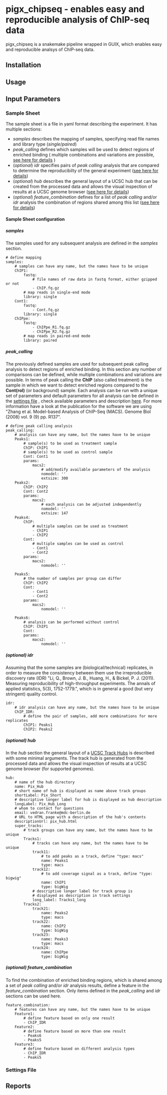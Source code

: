 # pigx_chipseq - enables easy and reproducible analysis of ChIP-seq data

pigx_chipseq is a snakemake pipeline wrapped in GUIX, which enables
easy and reproducible analsys of ChIP-seq data.

## Installation

## Usage

## Input Parameters

### Sample Sheet

The sample sheet is a file in yaml format describing the experiment. It has multiple sections: 
 - _samples_  describes the mapping of samples, specifying read file names and library type (_single_/_paired_) 
 - *peak_calling* defines which samples will be used to detect regions of enriched binding ( multiple combinations and variations are possible, [see here for details](#peak_calling) )
 - (_optional_) _idr_ specifies pairs of *peak calling* analysis that are compared to determine the reproducibilty of the general experiment ([see here for details](#idr))
 - (_optional_) _hub_ describes the general layout of a UCSC hub that can be created from the processed data and allows the visual inspection of results at a UCSC genome browser ([see here for details](#hub))
 - (_optional_) *feature_combination* defines for a list of *peak calling* and/or *idr* analysis the combination of regions shared among this list ([see here for details](#feature_combination))

#### Sample Sheet configuration

##### samples

The samples used for any subsequent analysis are defined in the _samples_ section. 

```
# define mapping
samples:
    # samples can have any name, but the names have to be unique
    ChIP1: 
        fastq:
            # file names of raw data in fastq format, either gzipped or not 
            - ChIP.fq.gz
        # map reads in single-end mode
        library: single
    Cont1:
        fastq:
            - Cont.fq.gz
        library: single
    ChIPpe:
        fastq:
            - ChIPpe_R1.fq.gz
            - ChIPpe_R2.fq.gz
        # map reads in paired-end mode
        library: paired
```

##### peak_calling

The previously defined samples are used for subsequent peak calling analysis to detect regions of enriched binding. In this section any number of comparisons can be defined, while multiple combinations and variations are possible. In terms of peak calling the **ChIP** (also called treatment) is the sample in which we want to detect enriched regions compared to the **Cont(rol)** (or background) sample. Each analysis can be run with a unique set of parameters and default parameters for all analysis can be defined in the [settings file](###Settings-File) , check available parameters and description [here](https://github.com/taoliu/MACS).
For more information have a look at the publication for the software we are using "Zhang et al. Model-based Analysis of ChIP-Seq (MACS). Genome Biol (2008) vol. 9 (9) pp. R137".  

```
# define peak calling analysis
peak_calling:
    # analysis can have any name, but the names have to be unique 
    Peaks1:
        # sample(s) to be used as treatment sample 
        ChIP: ChIP1
        # sample(s) to be used as control sample
        Cont: Cont1
        params:
            macs2:
                # add/modify available parameters of the analysis
                nomodel: ''
                extsize: 300
    Peaks2:
        ChIP: ChIP2
        Cont: Cont2
        params:
            macs2:
                # each analysis can be adjusted independently
                nomodel: ''
                extsize: 147
    Peaks4:
        ChIP:
            # multiple samples can be used as treatment
            - ChIP1
            - ChIP2
        Cont:
            # multiple samples can be used as control
            - Cont1
            - Cont2
        params:
            macs2:
                nomodel: ''

    Peaks5:
        # the number of samples per group can differ 
        ChIP: ChIP2
        Cont:
            - Cont1
            - Cont2
        params:
            macs2:
                nomodel: ''

    Peaks6:
        # analysis can be performed without control
        ChIP: ChIP1
        Cont:
        params:
            macs2:
                nomodel: ''
```

##### (_optional_) idr

Assuming that the some samples are (biological/technical) replicates, in order to measure the consistency between them use the irreproducible discovery rate (IDR)  "Li, Q., Brown, J. B., Huang, H., & Bickel, P. J. (2011). Measuring reproducibility of high-throughput experiments. The annals of applied statistics, 5(3), 1752-1779.", which is in general a good (but very stringent) quality control.

```
idr:
    # idr analysis can have any name, but the names have to be unique 
    ChIP_IDR:
        # define the pair of samples, add more combinations for more replicates
        ChIP1: Peaks1
        ChIP2: Peaks2
```

##### (_optional_) hub

In the _hub_ section the general layout of a [UCSC Track Hubs](https://genome.ucsc.edu/goldenpath/help/hgTrackHubHelp.html#Intro) is described with some minimal arguments. The track hub is generated from the processed data and allows the visual inspection of results at a UCSC genome browser (for supported genomes). 

```
hub:
    # name of the hub directory
    name: Pix_Hub
    # short name of hub is displayed as name above track groups 
    shortLabel: Pix_Short
    # descriptive longer label for hub is displayed as hub description
    longLabel: Pix_Hub_Long
    # whom to contact for questions
    email: vedran.franke@mdc-berlin.de
    # URL to HTML page with a description of the hub's contents
    descriptionUrl: pix_hub.html
    super_tracks:
        # track groups can have any name, but the names have to be unique 
        Tracks1:
            # tracks can have any name, but the names have to be unique 
            track11:
                # to add peaks as a track, define "type: macs" 
                name: Peaks1
                type: macs
            track12:
                # to add coverage signal as a track, define "type: bigwig"
                name: ChIP1
                type: bigWig
            # descriptive longer label for track group is
            # displayed as description in track settings
            long_label: Tracks1_long
        Tracks2:
            track21:
                name: Peaks2
                type: macs
            track22:
                name: ChIP2
                type: bigWig
            track23:
                name: Peaks3
                type: macs
            track24:
                name: ChIPpe
                type: bigWig
```

##### (_optional_) feature_combination

To find the combination of enriched binding regions, which is shared among a set of *peak calling* and/or *idr* analysis results, define a feature in the *feature_combination* section. Only items defined in the *peak_calling* and *idr* sections can be used here.  

```
feature_combination:
    # features can have any name, but the names have to be unique
    Feature1:
        # define feature based on only one result
        - ChIP_IDR
    Feature2:
        # define feature based on more than one result
        - Peaks6
        - Peaks5
    Feature3:
        # define feature based on different analysis types
        - ChIP_IDR
        - Peaks5
```

### Settings File

## Reports


